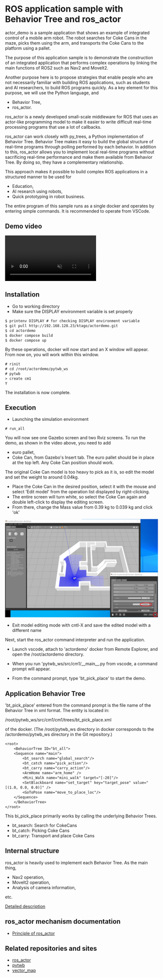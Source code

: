 # ROS application sample with Behavior Tree and ros_actor
actor_demo is a sample application that shows an example of integrated control of a mobile arm robot. The robot searches for Coke Cans in the maze, picks them using the arm, and transports the Coke Cans to the platform using a pallet.

The purpose of this application sample is to demonstrate the construction of an integrated application that performs complex operations by linking the main functions of ROS2 such as Nav2 and MoveIt2.

Another purpose here is to propose strategies that enable people who are not necessarily familiar with building ROS applications, such as students and AI researchers, to build ROS programs quickly. As a key element for this purpose, we will use the Python language, and
- Behavior Tree,
- ros_actor.

ros_actor is a newly developed small-scale middleware for ROS that uses an actor-like programming model to make it easier to write difficult real-time processing programs that use a lot of callbacks.

ros_actor can work closely with py_trees, a Python implementation of Behavior Tree. Behavior Tree makes it easy to build the global structure of real-time programs through polling performed by each behavior. In addition to this, ros_actor allows you to implement local real-time programs without sacrificing real-time performance and make them available from Behavior Tree. By doing so, they have a complementary relationship.

This approach makes it possible to build complex ROS applications in a structured manner to be used for
- Education,
- AI research using robots,
- Quick prototyping in robot business.

The entire program of this sample runs as a single docker and operates by entering simple commands. It is recommended to operate from VSCode.

## Demo video
<div><video controls src="./doc/demo.mp4" muted="false"></video></div>

## Installation
- Go to working directory
- Make sure the DISPLAY environment variable is set properly

```
$ printenv DISPLAY # for checking DISPLAY environment variable
$ git pull http://192.168.128.23/ktago/actordemo.git
$ cd actordemo
$ docker compose build
$ docker compose up
```

By these operations, docker will now start and an X window will appear. From now on, you will work within this window.

```
# rinit
# cd /root/actordemo/pytwb_ws
# pytwb
> create cm1
Y
```

The installation is now complete.

## Execution
- Launching the simulation environment

```
# run_all
```

You will now see one Gazebo screen and two Rviz screens.
To run the demo, as shown in the video above, you need to add
- euro pallet,
- Coke Can,
from Gazebo's Insert tab. The euro pallet should be in place at the top left. Any Coke Can position should work.

The original Coke Can model is too heavy to pick as it is, so edit the model and set the weight to around 0.04kg.
- Place the Coke Can in the desired position, select it with the mouse and select 'Edit model' from the operation list displayed by right-clicking.
- The entire screen will turn white, so select the Coke Can again and double left-click to display the editing screen.
- From there, change the Mass value from 0.39 kg to 0.039 kg and click 'ok'

![Edit Coke Can properties](doc/weight.png)

- Exit model editing mode with cntl-X and save the edited model with a different name

Next, start the ros_actor command interpreter and run the application.
- Launch vscode, attach to 'actordemo' docker from Remote Explorer, and open the /root/actordemo directory.

- When you run 'pytwb_ws/src/cm1/\_\_main\_\_.py from vscode, a command prompt will appear.

- From the command prompt, type 'bt_pick_place' to start the demo.

## Application Behavior Tree
'bt_pick_place' entered from the command prompt is the file name of the Behavior Tree in xml format. The entity is located in: 

/root/pytwb_ws/src/cm1/cm1/trees/bt_pick_place.xml  

of the docker.
(The /root/pytwb_ws directory in docker corresponds to the /actordemo/pytwb_ws directory in the Git repository.)

```
<root>
    <BehaviorTree ID="bt_all">
    <Sequence name="main">
        <bt_search name="global_search"/>
        <bt_catch name="pick_action"/>
        <bt_carry name="carry_action"/>
        <ArmHome name="arm_home" />
        <Mini_Walk name="mini_walk" target="[-20]"/>
        <SetBlackboard name="set_target" key="target_pose" value="[(1.0, 0.0, 0.0)]" />
        <GoToPose name="move_to_place_loc"/>
    </Sequence>
    </BehaviorTree>
</root>
```

This bi_pick_place primarily works by calling the underlying Behavior Trees.
- bt_search: Search for CokeCans
- bt_catch: Picking Coke Cans
- bt_carry: Transport and place Coke Cans

## Internal structure
ros_actor is heavily used to implement each Behavior Tree. As the main thing,
- Nav2 operation,
- MoveIt2 operation,
- Analysis of camera information,

etc.

[Detailed description](./doc/app.pdf)

## ros_actor mechanism documentation
- [Principle of ros_actor](./doc/actor.pdf)

## Related repositories and sites
- [ros_actor](https://github.com/momoiorg-repository/ros_actor)
- [pytwb](https://github.com/momoiorg-repository/pytwb_demo)
- [vector_map](https://github.com/RobotSpatialCognition/vector_map)
